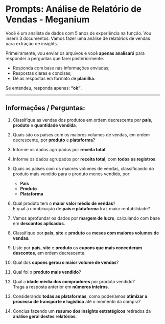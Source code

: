 # Prompts: Análise de Relatório de Vendas - Meganium

Você é um analista de dados com 5 anos de experiência na função. Vou inserir 3 documentos. Vamos fazer uma análise de relatórios de vendas para extração de insights.

Primeiramente, vou enviar os arquivos e você **apenas analisará** para responder a perguntas que farei posteriormente.

- Responda com base nas informações enviadas;  
- Respostas claras e concisas;  
- Dê as respostas em formato de **planilha**.

Se entendeu, responda apenas: **“ok”**.

---

## Informações / Perguntas:

1. Classifique as vendas dos produtos em ordem decrescente por **país**, **produto** e **quantidade vendida**.

2. Quais são os países com os maiores volumes de vendas, em ordem decrescente, por **produto** e **plataforma**?

3. Informe os dados agrupados por **receita total**.

4. Informe os dados agrupados por **receita total**, com **todos os registros**.

5. Quais os países com os maiores volumes de vendas, classificando do produto mais vendido para o produto menos vendido, por:
   - **País**
   - **Produto**
   - **Plataforma**

6. Qual produto tem o **maior valor médio de vendas**?  
   E qual a combinação de **país e plataforma** traz maior rentabilidade?

7. Vamos aprofundar os dados por **margem de lucro**, calculando com base em **descontos aplicados**.

8. Classifique por **país**, **site** e **produto** os **meses com maiores volumes de vendas**.

9. Liste por **país**, **site** e **produto** os **cupons que mais concederam descontos**, em ordem decrescente.

10. Qual dos **cupons gerou o maior volume de vendas**?

11. Qual foi o **produto mais vendido**?

12. Qual a **idade média dos compradores** por produto vendido?  
    Traga a resposta anterior em **números inteiros**.

13. Considerando **todas as plataformas**, como poderíamos **otimizar o processo de transporte e logística** até o momento da compra?

14. Conclua fazendo um **resumo dos insights estratégicos** retirados da **análise geral destes relatórios**.
```



